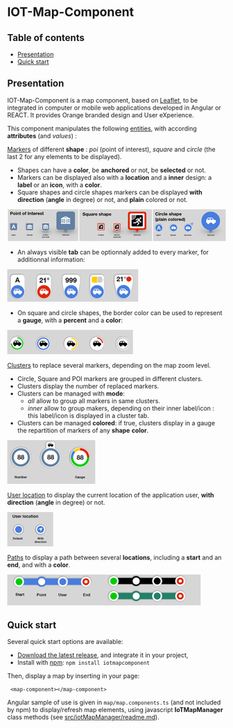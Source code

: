 # IOT-Map-Component 

## Table of contents

- [Presentation](#presentation)
- [Quick start](#quick-start)


## Presentation

IOT-Map-Component is a map component, based on [Leaflet](https://leafletjs.com/), to be integrated in computer or mobile web applications developed in Angular or REACT. 
It provides Orange branded design and User eXperience. 

This component manipulates the following <ins>entities</ins>, with according **attributes** (and *values*) :

<ins>Markers</ins> of different **shape** : *poi* (point of interest), *square* and *circle* (the last 2 for any elements to be displayed). 
- Shapes can have a **color**, be **anchored** or not, be **selected** or not.
- Markers can be displayed also with a **location** and a **inner** design: a **label** or an **icon**, with a **color**. 
- Square shapes and circle shapes markers can be displayed **with direction** (**angle** in degree) or not, and **plain** colored or not.

<img src="doc/Image1.png">

- An always visible **tab** can be optionnaly added to every marker, for additionnal information:

<img src="doc/Image2.png">

- On square and circle shapes, the border color can be used to represent a **gauge**, with a **percent** and a **color**: 

<img src="doc/Image3.png">

<ins>Clusters</ins> to replace several markers, depending on the map zoom level.
- Circle, Square and POI markers are grouped in different clusters.
- Clusters display the number of replaced markers.
- Clusters can be managed with **mode**:
    - *all* allow to group all markers in same clusters.
    - *inner* allow to group makers, depending on their inner label/icon : this label/icon is displayed in a cluster tab.
- Clusters can be managed **colored**: if true, clusters display in a gauge the repartition of markers of any **shape** **color**.

<img src="doc/Image7.png">

<ins>User location</ins> to display the current location of the application user, **with direction** (**angle** in degree) or not.

<img src="doc/Image5.png">

<ins>Paths</ins> to display a path between several **locations**, including a **start** and an **end**, and with a **color**.

<img src="doc/Image6.png">

[comment]: <Examples of use can be found in [samples](https://github.com/Orange-OpenSource/IOT-Map-Component/samples).>

[comment]: <TbAdded image of one sample>

## Quick start

Several quick start options are available:
- [Download the latest release](https://github.com/Orange-OpenSource/IOT-Map-Component/archive/v0.1.2.zip), and integrate it in your project,
- Install with [npm](https://www.npmjs.com/): `npm install iotmapcomponent`

Then, display a map by inserting in your page:
```
 <map-component></map-component>
```
Angular sample of use is given in ```map/map.components.ts``` (and not included by npm) to display/refresh map elements, using javascript **IoTMapManager** class methods (see [src/iotMapManager/readme.md](https://github.com/Orange-OpenSource/IOT-Map-Component/blob/master/src/iotMapManager/readme.md)).


